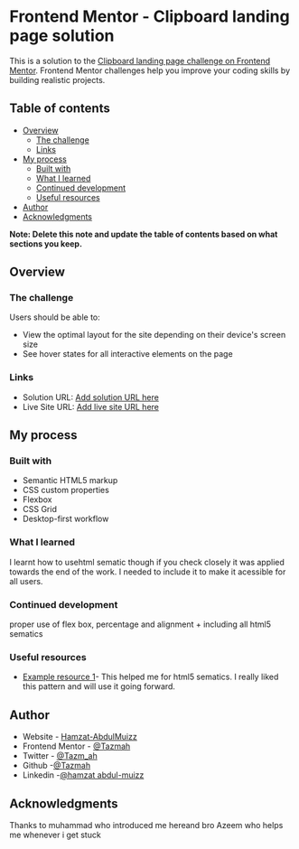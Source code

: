 # Frontend Mentor - Clipboard landing page solution

This is a solution to the [Clipboard landing page challenge on Frontend Mentor](https://www.frontendmentor.io/challenges/clipboard-landing-page-5cc9bccd6c4c91111378ecb9). Frontend Mentor challenges help you improve your coding skills by building realistic projects. 

## Table of contents

- [Overview](#overview)
  - [The challenge](#the-challenge)
  - [Links](#links)
- [My process](#my-process)
  - [Built with](#built-with)
  - [What I learned](#what-i-learned)
  - [Continued development](#continued-development)
  - [Useful resources](#useful-resources)
- [Author](#author)
- [Acknowledgments](#acknowledgments)

**Note: Delete this note and update the table of contents based on what sections you keep.**

## Overview

### The challenge

Users should be able to:

- View the optimal layout for the site depending on their device's screen size
- See hover states for all interactive elements on the page



### Links

- Solution URL: [Add solution URL here](https://your-solution-url.com)
- Live Site URL: [Add live site URL here](https://your-live-site-url.com)

## My process

### Built with

- Semantic HTML5 markup
- CSS custom properties
- Flexbox
- CSS Grid
- Desktop-first workflow




### What I learned

I learnt how to usehtml sematic though if you check closely it was applied towards the end of the work.
I needed to include it to make it acessible for all users.




### Continued development

proper use of flex box, percentage and alignment + including all html5 sematics

### Useful resources

- [Example resource 1](https://developer.mozilla.org/en-US/docs/Web/Accessibility/ARIA)- This helped me for html5 sematics. I really liked this pattern and will use it going forward.



## Author

- Website - [Hamzat-AbdulMuizz](https://www.your-site.com)
- Frontend Mentor - [@Tazmah](https://www.frontendmentor.io/profile/tazm_ah)
- Twitter - [@Tazm_ah](https://www.twitter.com/tazm_ah)
- Github -[@Tazmah](https://www.github.com/tazmah)
- Linkedin -[@hamzat abdul-muizz](https://www.linkedin.com/in/abdul-muizz-hamzat)


## Acknowledgments

Thanks to muhammad who introduced me hereand bro Azeem who helps me whenever i get stuck

